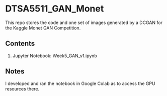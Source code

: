 # DTSA5511_GAN_Monet
This repo stores the code and one set of images generated by a DCGAN for the Kaggle Monet GAN Competition. 

## Contents
1. Jupyter Notebook: Week5_GAN_v1.ipynb

## Notes
I developed and ran the notebook in Google Colab as to access the GPU resources there.

